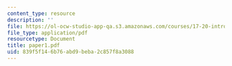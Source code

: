 ```yaml
---
content_type: resource
description: ''
file: https://ol-ocw-studio-app-qa.s3.amazonaws.com/courses/17-20-introduction-to-the-american-political-process-spring-2004/839f5f146b76abd9beba2c857f8a3088_paper1.pdf
file_type: application/pdf
resourcetype: Document
title: paper1.pdf
uid: 839f5f14-6b76-abd9-beba-2c857f8a3088
---
```

